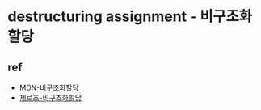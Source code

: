 # destructuring assignment - 비구조화 할당

## ref

- [MDN-비구조화할당](https://developer.mozilla.org/ko/docs/Web/JavaScript/Reference/Operators/Destructuring_assignment)
- [제로초-비구조화할당](https://www.zerocho.com/category/ECMAScript/post/575d20a97d96d81700508ccd)